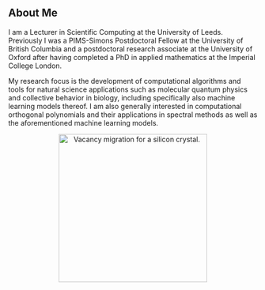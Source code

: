 ## About Me
I am a Lecturer in Scientific Computing at the University of Leeds. Previously I was a PIMS-Simons Postdoctoral Fellow at the University of British Columbia and a postdoctoral research associate at the University of Oxford after having completed a PhD in applied mathematics at the Imperial College London.

My research focus is the development of computational algorithms and tools for natural science applications such as molecular quantum physics and collective behavior in biology, including specifically also machine learning models thereof. I am also generally interested in computational orthogonal polynomials and their applications in spectral methods as well as the aforementioned machine learning models.

<div align="center">
  <img src="vacancy_fullpath.gif" width="300" height="300" title="Vacancy migration for a silicon crystal."/>
</div>
